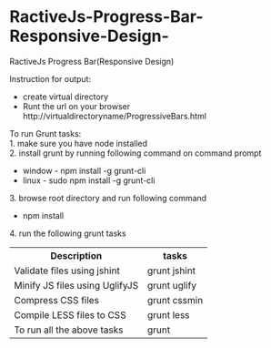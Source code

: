 # RactiveJs-Progress-Bar-Responsive-Design-
RactiveJs Progress Bar(Responsive Design)

Instruction for output:
<ul>
<li>create virtual directory</li>
<li>Runt the url on your browser http://virtualdirectoryname/ProgressiveBars.html</li>
</ul>
To run Grunt tasks:<br>
1. make sure you have node installed<br>
2. install grunt by running following command on command prompt<br>
   <ul>
   <li>window - npm install -g grunt-cli</li>
   <li>linux - sudo npm install -g grunt-cli</li>
   </ul>
3. browse root directory and run following command<br>
   <ul><li>npm install</li></ul>
4. run the following grunt tasks<br>
   <table>
     <tr>
     <th>Description</th>
     <th>tasks</th>
     </tr>
     <tr>
      <td>Validate files using jshint</td>
      <td>grunt jshint</td>
     </tr>
     <tr>
      <td>Minify JS files using UglifyJS</td>
      <td>grunt uglify</td>
     </tr>
     <tr>
      <td>Compress CSS files</td>
      <td>grunt cssmin</td>
     </tr>
     <tr>
      <td>Compile LESS files to CSS</td>
      <td>grunt less</td>
     </tr>
     <tr>
      <td>To run all the above tasks</td>
      <td>grunt</td>
     </tr>
   </table>
   


 
